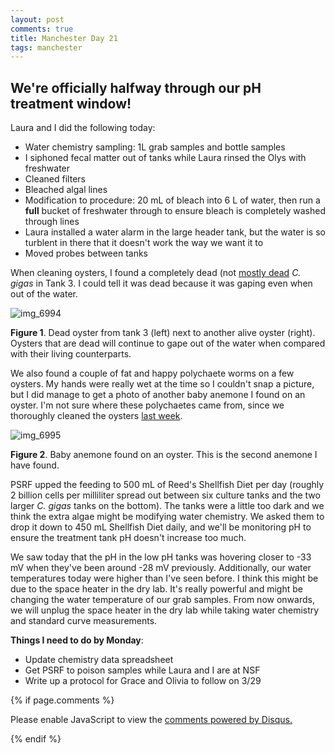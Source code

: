 ```yaml
---
layout: post
comments: true
title: Manchester Day 21
tags: manchester
---
```


## We're officially halfway through our pH treatment window!

Laura and I did the following today:

- Water chemistry sampling: 1L grab samples and bottle samples
- I siphoned fecal matter out of tanks while Laura rinsed the Olys with freshwater
- Cleaned filters
- Bleached algal lines
 - Modification to procedure: 20 mL of bleach into 6 L of water, then run a **full** bucket of freshwater through to ensure bleach is completely washed through lines
- Laura installed a water alarm in the large header tank, but the water is so turblent in there that it doesn't work the way we want it to
- Moved probes between tanks

When cleaning oysters, I found a completely dead (not [mostly dead](https://www.youtube.com/watch?v=xbE8E1ez97M) *C. gigas* in Tank 3. I could tell it was dead because it was gaping even when out of the water.

![img_6994](https://cloud.githubusercontent.com/assets/22335838/23780541/6c887826-04fc-11e7-8a7b-fa9f5ff3c82b.JPG)

**Figure 1**. Dead oyster from tank 3 (left) next to another alive oyster (right). Oysters that are dead will continue to gape out of the water when compared with their living counterparts.

We also found a couple of fat and happy polychaete worms on a few oysters. My hands were really wet at the time so I couldn't snap a picture, but I did manage to get a photo of another baby anemone I found on an oyster. I'm not sure where these polychaetes came from, since we thoroughly cleaned the oysters [last week](https://yaaminiv.github.io/Manchester-Day-14/).

![img_6995](https://cloud.githubusercontent.com/assets/22335838/23780542/6e6dd6ae-04fc-11e7-8a44-7dc3b1ab3ccf.JPG)

**Figure 2**. Baby anemone found on an oyster. This is the second anemone I have found.

PSRF upped the feeding to 500 mL of Reed's Shellfish Diet per day (roughly 2 billion cells per milliliter spread out between six culture tanks and the two larger *C. gigas* tanks on the bottom). The tanks were a little too dark and we think the extra algae might be modifying water chemistry. We asked them to drop it down to 450 mL Shellfish Diet daily, and we'll be monitoring pH to ensure the treatment tank pH doesn't increase too much.

We saw today that the pH in the low pH tanks was hovering closer to -33 mV when they've been around -28 mV previously. Additionally, our water temperatures today were higher than I've seen before. I think this might be due to the space heater in the dry lab. It's really powerful and might be changing the water temperature of our grab samples. From now onwards, we will unplug the space heater in the dry lab while taking water chemistry and standard curve measurements.

**Things I need to do by Monday**:
- Update chemistry data spreadsheet
- Get PSRF to poison samples while Laura and I are at NSF
- Write up a protocol for Grace and Olivia to follow on 3/29

{% if page.comments %}

<div id="disqus_thread"></div>
<script>

/**
*  RECOMMENDED CONFIGURATION VARIABLES: EDIT AND UNCOMMENT THE SECTION BELOW TO INSERT DYNAMIC VALUES FROM YOUR PLATFORM OR CMS.
*  LEARN WHY DEFINING THESE VARIABLES IS IMPORTANT: https://disqus.com/admin/universalcode/#configuration-variables*/
/*
var disqus_config = function () {
this.page.url = PAGE_URL;  // Replace PAGE_URL with your page's canonical URL variable
this.page.identifier = PAGE_IDENTIFIER; // Replace PAGE_IDENTIFIER with your page's unique identifier variable
};
*/
(function() { // DON'T EDIT BELOW THIS LINE
var d = document, s = d.createElement('script');
s.src = 'https://the-responsible-grad-student.disqus.com/embed.js';
s.setAttribute('data-timestamp', +new Date());
(d.head || d.body).appendChild(s);
})();
</script>
<noscript>Please enable JavaScript to view the <a href="https://disqus.com/?ref_noscript">comments powered by Disqus.</a></noscript>

{% endif %}

<script id="dsq-count-scr" src="//the-responsible-grad-student.disqus.com/count.js" async></script>

